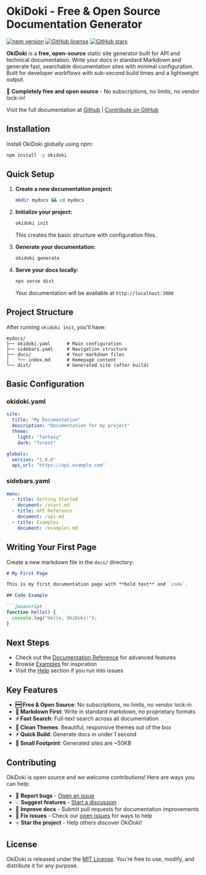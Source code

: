 # OkiDoki - Free & Open Source Documentation Generator

[![npm version](https://badge.fury.io/js/okidoki.svg)](https://badge.fury.io/js/okidoki)
[![GitHub license](https://img.shields.io/github/license/jbeejones/okidoki.svg)](https://github.com/jbeejones/okidoki/blob/main/LICENSE)
[![GitHub stars](https://img.shields.io/github/stars/jbeejones/okidoki.svg)](https://github.com/jbeejones/okidoki/stargazers)

**OkiDoki** is a **free, open-source** static site generator built for API and technical documentation. Write your docs in standard Markdown and generate fast, searchable documentation sites with minimal configuration. Built for developer workflows with sub-second build times and a lightweight output.

🌟 **Completely free and open source** - No subscriptions, no limits, no vendor lock-in!

Visit the full documentation at [Github](https://jbeejones.github.io/okidoki) | [Contribute on GitHub](https://github.com/jbeejones/okidoki)

## Installation

Install OkiDoki globally using npm:

```bash
npm install -g okidoki
```
## Quick Setup

1. **Create a new documentation project:**
   ```bash
   mkdir mydocs && cd mydocs
   ```

2. **Initialize your project:**
   ```bash
   okidoki init
   ```
   This creates the basic structure with configuration files.

3. **Generate your documentation:**
   ```bash
   okidoki generate
   ```

4. **Serve your docs locally:**
   ```bash
   npx serve dist
   ```
   Your documentation will be available at `http://localhost:3000`


## Project Structure

After running `okidoki init`, you'll have:

```
mydocs/
├── okidoki.yaml      # Main configuration
├── sidebars.yaml     # Navigation structure
├── docs/             # Your markdown files
│   └── index.md      # Homepage content
└── dist/             # Generated site (after build)
```

## Basic Configuration

### okidoki.yaml
```yaml
site:
  title: "My Documentation"
  description: "Documentation for my project"
  theme:
    light: "fantasy"
    dark: "forest"

globals:
  version: "1.0.0"
  api_url: "https://api.example.com"
```

### sidebars.yaml
```yaml
menu:
  - title: Getting Started
    document: /start.md
  - title: API Reference
    document: /api.md
  - title: Examples
    document: /examples.md
```

## Writing Your First Page

Create a new markdown file in the `docs/` directory:

```markdown
# My First Page

This is my first documentation page with **bold text** and `code`.

## Code Example

```javascript
function hello() {
  console.log("Hello, OkiDoki!");
}
```


## Next Steps

- Check out the [Documentation Reference](https://jbeejones.github.io/okidoki/reference.md) for advanced features
- Browse [Examples](https://jbeejones.github.io/okidoki/markdown-examples.md) for inspiration  
- Visit the [Help](https://jbeejones.github.io/okidoki/help.md) section if you run into issues

## Key Features

- **🆓 Free & Open Source**: No subscriptions, no limits, no vendor lock-in
- **📝 Markdown First**: Write in standard markdown, no proprietary formats
- **⚡ Fast Search**: Full-text search across all documentation
- **🎨 Clean Themes**: Beautiful, responsive themes out of the box
- **⚡ Quick Build**: Generate docs in under 1 second
- **💾 Small Footprint**: Generated sites are ~50KB 

## Contributing

OkiDoki is open source and we welcome contributions! Here are ways you can help:

- 🐛 **Report bugs** - [Open an issue](https://github.com/jbeejones/okidoki/issues)
- 💡 **Suggest features** - [Start a discussion](https://github.com/jbeejones/okidoki/discussions) 
- 📝 **Improve docs** - Submit pull requests for documentation improvements
- 🔧 **Fix issues** - Check our [open issues](https://github.com/jbeejones/okidoki/issues) for ways to help
- ⭐ **Star the project** - Help others discover OkiDoki!

## License

OkiDoki is released under the [MIT License](https://github.com/jbeejones/okidoki/blob/main/LICENSE). You're free to use, modify, and distribute it for any purpose.


